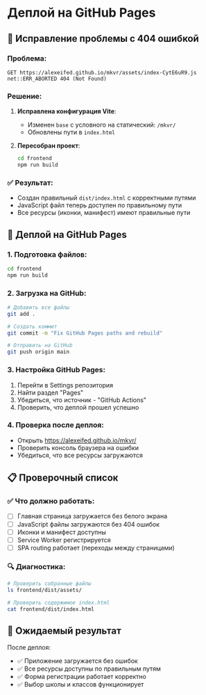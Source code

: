 # Деплой на GitHub Pages

## 🔧 Исправление проблемы с 404 ошибкой

### Проблема:
```
GET https://alexeifed.github.io/mkvr/assets/index-CytE6uR9.js net::ERR_ABORTED 404 (Not Found)
```

### Решение:
1. **Исправлена конфигурация Vite**:
   - Изменен `base` с условного на статический: `/mkvr/`
   - Обновлены пути в `index.html`

2. **Пересобран проект**:
   ```bash
   cd frontend
   npm run build
   ```

### ✅ Результат:
- Создан правильный `dist/index.html` с корректными путями
- JavaScript файл теперь доступен по правильному пути
- Все ресурсы (иконки, манифест) имеют правильные пути

## 🚀 Деплой на GitHub Pages

### 1. Подготовка файлов:
```bash
cd frontend
npm run build
```

### 2. Загрузка на GitHub:
```bash
# Добавить все файлы
git add .

# Создать коммит
git commit -m "Fix GitHub Pages paths and rebuild"

# Отправить на GitHub
git push origin main
```

### 3. Настройка GitHub Pages:
1. Перейти в Settings репозитория
2. Найти раздел "Pages"
3. Убедиться, что источник - "GitHub Actions"
4. Проверить, что деплой прошел успешно

### 4. Проверка после деплоя:
- Открыть https://alexeifed.github.io/mkvr/
- Проверить консоль браузера на ошибки
- Убедиться, что все ресурсы загружаются

## 📋 Проверочный список

### ✅ Что должно работать:
- [ ] Главная страница загружается без белого экрана
- [ ] JavaScript файлы загружаются без 404 ошибок
- [ ] Иконки и манифест доступны
- [ ] Service Worker регистрируется
- [ ] SPA routing работает (переходы между страницами)

### 🔍 Диагностика:
```bash
# Проверить собранные файлы
ls frontend/dist/assets/

# Проверить содержимое index.html
cat frontend/dist/index.html
```

## 🎯 Ожидаемый результат

После деплоя:
- ✅ Приложение загружается без ошибок
- ✅ Все ресурсы доступны по правильным путям
- ✅ Форма регистрации работает корректно
- ✅ Выбор школы и классов функционирует 
